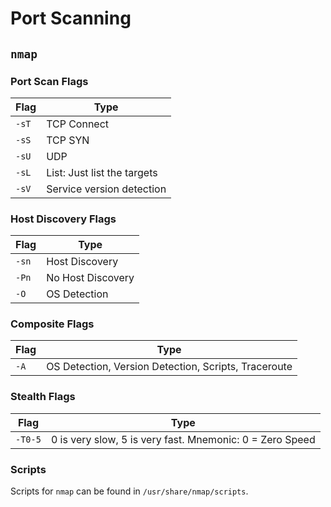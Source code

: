# Port Scanning

## `nmap`

### Port Scan Flags

Flag  | Type
----- | ---------------------------
`-sT` | TCP Connect
`-sS` | TCP SYN
`-sU` | UDP
`-sL` | List: Just list the targets
`-sV` | Service version detection

### Host Discovery Flags

Flag  | Type
----- | -----------------
`-sn` | Host Discovery
`-Pn` | No Host Discovery
`-O`  | OS Detection

### Composite Flags

Flag | Type
---- | ----------------------------------------------------
`-A` | OS Detection, Version Detection, Scripts, Traceroute

### Stealth Flags

Flag    | Type
------- | --------------------------------------------------------
`-T0-5` | 0 is very slow, 5 is very fast. Mnemonic: 0 = Zero Speed

### Scripts

Scripts for `nmap` can be found in `/usr/share/nmap/scripts`.
